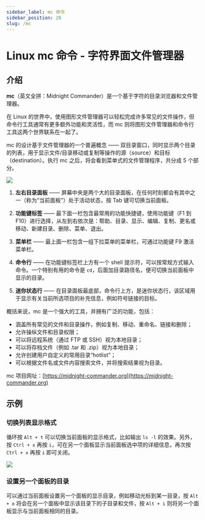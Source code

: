 ```yaml
---
sidebar_label: mc 命令
sidebar_position: 28
slug: /mc
---
```


# Linux mc 命令 - 字符界面文件管理器



## 介绍

**mc**（英文全拼：Midnight Commander）是一个基于字符的目录浏览器和文件管理器。

在 Linux 的世界中，使用图形文件管理器可以轻松完成许多常见的文件操作，但命令行工具通常有更多额外功能和灵活性，而 mc 则将图形文件管理器和命令行工具这两个世界联系在一起了。

mc 的设计基于文件管理器的一个普遍概念 —— 双目录窗口，同时显示两个目录的列表，用于显示文件/目录移动或复制等操作的源（source）和目标（destination）。执行 mc 之后，将会看到菜单式的文件管理程序，共分成 5 个部分。

![](https://static.getiot.tech/midnight-commander-screen-layout.png#center)

1. **左右目录面板** —— 屏幕中央是两个大的目录面板，在任何时刻都会有其中之一（称为“当前面板”）处于活动状态，按 Tab 键可切换当前面板。

2. **功能键标签** —— 最下面一栏包含最常用的功能快捷键，使用功能键（F1 到 F10）进行选择，从左到右依次是：帮助、目录、显示、编辑、复制、更名或移动、新建目录、删除、菜单、退出。

3. **菜单栏** —— 最上面一栏包含一组下拉菜单的菜单栏，可通过功能键 F9 激活菜单栏。

4. **命令行** —— 在功能键标签栏上方有一个 shell 提示符，可以按常规方式输入命令。一个特别有用的命令是 `cd`，后面加目录路径名，便可切换当前面板中显示的目录。

5. **迷你状态行** —— 在目录面板最底部，命令行上方，是迷你状态行，该区域用于显示有关当前所选项目的补充信息，例如符号链接的目标。

概括来说，mc 是一个强大的工具，并拥有广泛的功能，包括：

- 涵盖所有常见的文件和目录操作，例如复制、移动、重命名、链接和删除；
- 允许操纵文件和目录权限；
- 可以将远程系统（通过 FTP 或 SSH）视为本地目录；
- 可以将存档文件（例如 .tar 和 .zip）视为本地目录；
- 允许创建用户自定义的常用目录“hotlist”；
- 可以根据文件名或文件内容搜索文件，并将搜索结果视为目录。

mc 项目网址：[https://midnight-commander.org](https://midnight-commander.org)



## 示例

### 切换列表显示格式

循环按 `Alt + t` 可以切换当前面板的显示格式，比如输出 `ls -l` 的效果。另外，按 `Ctrl + x` 再按 `i`，可在另一个面板显示当前面板选中项的详细信息，再次按 `Ctrl + x` 再按 `i` 即可关闭。

![](https://static.getiot.tech/midnight-commander-information-mode.png#center)

### 设置另一个面板的目录

可以通过当前面板设置另一个面板的显示目录，例如移动光标到某一目录，按 `Alt + o` 将会在另一个面板中显示该目录下的子目录和文件，按 `Alt + i` 则将另一个面板显示与当前面板相同的目录。



